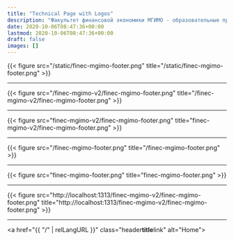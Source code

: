 ```yaml
---
title: "Technical Page with Logos"
description: "Факультет финансовой экономики МГИМО - образовательные программы по экономике, менеджменту и бизнес-информатике на собственном кампусе в Одинцово."
date: 2020-10-06T08:47:36+00:00
lastmod: 2020-10-06T08:47:36+00:00
draft: false
images: []
---
```


{{< figure src="/static/finec-mgimo-footer.png" title="/static/finec-mgimo-footer.png" >}}

---

{{< figure src="/finec-mgimo-v2/finec-mgimo-footer.png" title="/finec-mgimo-v2/finec-mgimo-footer.png" >}}

---

{{< figure src="finec-mgimo-v2/finec-mgimo-footer.png" title="finec-mgimo-v2/finec-mgimo-footer.png" >}}

---

{{< figure src="/finec-mgimo-footer.png" title="/finec-mgimo-footer.png" >}}

---

{{< figure src="finec-mgimo-footer.png" title="finec-mgimo-footer.png" >}}

---

{{< figure src="http://localhost:1313/finec-mgimo-v2/finec-mgimo-footer.png" title="http://localhost:1313/finec-mgimo-v2/finec-mgimo-footer.png" >}}

---

<a href="{{ "/" | relLangURL }}" class="header**title**link" alt="Home">
